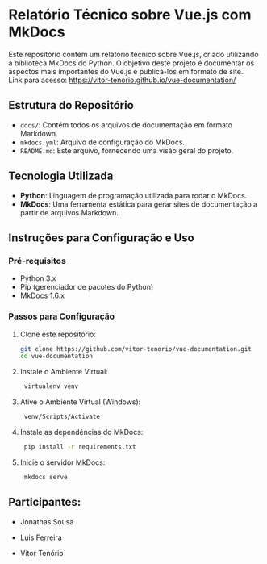 # Relatório Técnico sobre Vue.js com MkDocs

Este repositório contém um relatório técnico sobre Vue.js, criado utilizando a biblioteca MkDocs do Python. O objetivo deste projeto é documentar os aspectos mais importantes do Vue.js e publicá-los em formato de site. <br/>
Link para acesso: https://vitor-tenorio.github.io/vue-documentation/

## Estrutura do Repositório

- `docs/`: Contém todos os arquivos de documentação em formato Markdown.
- `mkdocs.yml`: Arquivo de configuração do MkDocs.
- `README.md`: Este arquivo, fornecendo uma visão geral do projeto.

## Tecnologia Utilizada

- **Python**: Linguagem de programação utilizada para rodar o MkDocs.
- **MkDocs**: Uma ferramenta estática para gerar sites de documentação a partir de arquivos Markdown.

## Instruções para Configuração e Uso

### Pré-requisitos

- Python 3.x
- Pip (gerenciador de pacotes do Python)
- MkDocs 1.6.x

### Passos para Configuração

1. Clone este repositório:
   ```bash
   git clone https://github.com/vitor-tenorio/vue-documentation.git
   cd vue-documentation
    ```

2. Instale o Ambiente Virtual:
   ```bash
    virtualenv venv
   ```
3. Ative o Ambiente Virtual (Windows):
   ```bash
    venv/Scripts/Activate
   ```
4. Instale as dependências do MkDocs:
   ```bash
    pip install -r requirements.txt
    ```
5. Inicie o servidor MkDocs:
    ```bash
     mkdocs serve
     ```


## Participantes:

* Jonathas Sousa
  
* Luis Ferreira

* Vitor Tenório
